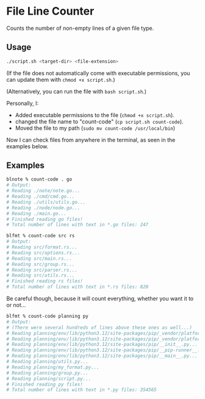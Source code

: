 # File Line Counter

Counts the number of non-empty lines of a given file type.

## Usage
```bash
./script.sh <target-dir> <file-extension>
```

(If the file does not automatically come with executable permissions, you can update them with `chmod +x script.sh`.)

(Alternatively, you can run the file with `bash script.sh`.)

Personally, I:
 - Added executable permissions to the file (`chmod +x script.sh`).
 - changed the file name to "count-code" (`cp script.sh count-code`).
 - Moved the file to my path (`sudo mv count-code /usr/local/bin`)

Now I can check files from anywhere in the terminal, as seen in the examples below.

## Examples

```bash
blnote % count-code . go
# Output: 
# Reading ./note/note.go...
# Reading ./cmd/cmd.go...
# Reading ./utils/utils.go...
# Reading ./node/node.go...
# Reading ./main.go...
# Finished reading go files!
# Total number of lines with text in *.go files: 247
```

```bash
blfmt % count-code src rs
# Output:
# Reading src/format.rs...
# Reading src/options.rs...
# Reading src/main.rs...
# Reading src/group.rs...
# Reading src/parser.rs...
# Reading src/utils.rs...
# Finished reading rs files!
# Total number of lines with text in *.rs files: 820
```

Be careful though, because it will count everything, whether you want it to or not...

```bash
blfmt % count-code planning py
# Output:
# (There were several hundreds of lines above these ones as well...)
# Reading planning/env/lib/python3.12/site-packages/pip/_vendor/platformdirs/windows.py...
# Reading planning/env/lib/python3.12/site-packages/pip/_vendor/platformdirs/__main__.py...
# Reading planning/env/lib/python3.12/site-packages/pip/__init__.py...
# Reading planning/env/lib/python3.12/site-packages/pip/__pip-runner__.py...
# Reading planning/env/lib/python3.12/site-packages/pip/__main__.py...
# Reading planning/utils.py...
# Reading planning/my_format.py...
# Reading planning/group.py...
# Reading planning/script.py...
# Finished reading py files!
# Total number of lines with text in *.py files: 354565
```

